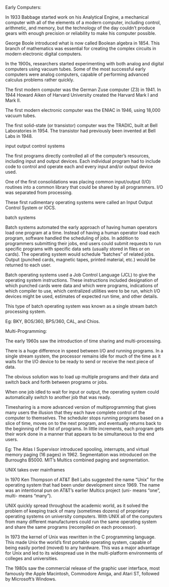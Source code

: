 Early Computers:

In 1933 Babbage started work on his Analytical Engine, a mechanical computer with all of the elements of a modern computer, including control, arithmetic, and memory, but the technology of the day couldn’t produce gears with enough precision or reliability to make his computer possible.

George Boole introduced what is now called Boolean algebra in 1854. This branch of mathematics was essential for creating the complex circuits in modern electronic digital computers.

In the 1900s, researchers started experimenting with both analog and digital computers using vacuum tubes. Some of the most successful early computers were analog computers, capable of performing advanced calculus problems rather quickly. 

The first modern computer was the German Zuse computer (Z3) in 1941. In 1944 Howard Aiken of Harvard University created the Harvard Mark I and Mark II.

The first modern electronic computer was the ENIAC in 1946, using 18,000 vacuum tubes.

The first solid-state (or transistor) computer was the TRADIC, built at Bell Laboratories in 1954. The transistor had previously been invented at Bell Labs in 1948.

input output control systems

The first programs directly controlled all of the computer’s resources, including input and output devices. Each individual program had to include code to control and operate each and every input and/or output device used.

 One of the first consolidations was placing common input/output (I/O) routines into a common library that could be shared by all programmers. I/O was separated from processing.

These first rudimentary operating systems were called an Input Output Control System or IOCS.

batch systems

Batch systems automated the early approach of having human operators load one program at a time. Instead of having a human operator load each program, software handled the scheduling of jobs. In addition to programmers submitting their jobs, end users could submit requests to run specific programs with specific data sets (usually stored in files or on cards). The operating system would schedule “batches” of related jobs. Output (punched cards, magnetic tapes, printed material, etc.) would be returned to each user.

Batch operating systems used a Job Control Language (JCL) to give the operating system instructions. These instructions included designation of which punched cards were data and which were programs, indications of which compiler to use, which centralized utilities were to be run, which I/O devices might be used, estimates of expected run time, and other details.

This type of batch operating system was known as a single stream batch processing system.

Eg: BKY, BOS/360, BPS/360, CAL, and Chios.

Multi-Programming:

  The early 1960s saw the introduction of time sharing and multi-processing.
  
  There is a huge difference in speed between I/O and running programs. In a single stream system, the processor remains idle for much of the time as it waits for the I/O device to be ready to send or receive the next piece of data.

The obvious solution was to load up multiple programs and their data and switch back and forth between programs or jobs.

When one job idled to wait for input or output, the operating system could automatically switch to another job that was ready.

 Timesharing is a more advanced version of multiprogramming that gives many users the illusion that they each have complete control of the computer to themselves. The scheduler stops running programs based on a slice of time, moves on to the next program, and eventually returns back to the beginning of the list of programs. In little increments, each program gets their work done in a manner that appears to be simultaneous to the end users.
 
 Eg: The Atlas I Supervisor introduced spooling, interrupts, and virtual memory paging (16 pages) in 1962. Segmentation was introduced on the Burroughs B5000. MIT’s Multics combined paging and segmentation.
 
 UNIX takes over mainframes
 
 In 1970 Ken Thompson of AT&T Bell Labs suggested the name “Unix” for the operating system that had been under development since 1969. The name was an intentional pun on AT&T’s earlier Multics project (uni- means “one”, multi- means “many”).
 
 UNIX quickly spread throughout the academic world, as it solved the problem of keeping track of many (sometimes dozens) of proprietary operating systems on university computers. With UNIX all of the computers from many different manufacturers could run the same operating system and share the same programs (recompiled on each processor).
 
 In 1973 the kernel of Unix was rewritten in the C programming language. This made Unix the world’s first portable operating system, capable of being easily ported (moved) to any hardware. This was a major advantage for Unix and led to its widespread use in the multi-platform environments of colleges and universities.
 
  The 1980s saw the commercial release of the graphic user interface, most famously the Apple Macintosh, Commodore Amiga, and Atari ST, followed by Microsoft’s Windows.
  
  
 